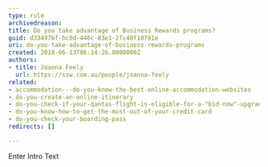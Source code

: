 ```yaml
---
type: rule
archivedreason: 
title: Do you take advantage of Business Rewards programs?
guid: d33497bf-bc0d-446c-83e1-2fc48f18781e
uri: do-you-take-advantage-of-business-rewards-programs
created: 2018-06-13T06:14:26.0000000Z
authors:
- title: Joanna Feely
  url: https://ssw.com.au/people/joanna-feely
related:
- accommodation---do-you-know-the-best-online-accommodation-websites
- do-you-create-an-online-itinerary
- do-you-check-if-your-qantas-flight-is-eligible-for-a-"bid-now"-upgrade
- do-you-know-how-to-get-the-most-out-of-your-credit-card
- do-you-check-your-boarding-pass
redirects: []

---
```



Enter Intro Text
<br><excerpt class='endintro'></excerpt><br>



